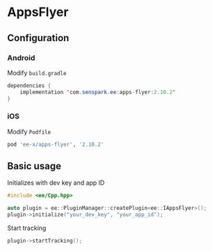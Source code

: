 # AppsFlyer
## Configuration
### Android
Modify `build.gradle`
```java
dependencies {
    implementation 'com.senspark.ee:apps-flyer:2.10.2'
}
```

### iOS
Modify `Podfile`
```ruby
pod 'ee-x/apps-flyer', '2.10.2'
```

## Basic usage
Initializes with dev key and app ID
```cpp
#include <ee/Cpp.hpp>

auto plugin = ee::PluginManager::createPlugin<ee::IAppsFlyer>();
plugin->initialize("your_dev_key", "your_app_id");
```

Start tracking
```cpp
plugin->startTracking();
```